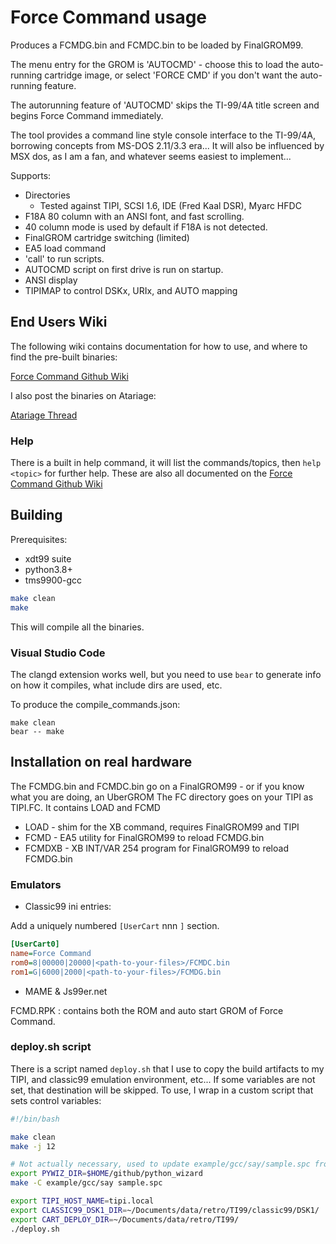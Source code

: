 # Force Command usage

Produces a FCMDG.bin and FCMDC.bin to be loaded by FinalGROM99.

The menu entry for the GROM is 'AUTOCMD' - choose this to load the auto-running
cartridge image, or select 'FORCE CMD' if you don't want the auto-running feature.

The autorunning feature of 'AUTOCMD' skips the TI-99/4A title screen and begins
Force Command immediately.

The tool provides a command line style console interface to the TI-99/4A,
borrowing concepts from MS-DOS 2.11/3.3 era... It will also be influenced by
MSX dos, as I am a fan, and whatever seems easiest to implement...

Supports:

* Directories
  * Tested against TIPI, SCSI 1.6, IDE (Fred Kaal DSR), Myarc HFDC
* F18A 80 column with an ANSI font, and fast scrolling.
* 40 column mode is used by default if F18A is not detected.
* FinalGROM cartridge switching (limited)
* EA5 load command
* 'call' to run scripts.
* AUTOCMD script on first drive is run on startup.
* ANSI display
* TIPIMAP to control DSKx, URIx, and AUTO mapping

## End Users Wiki

The following wiki contains documentation for how to use, and where to find the pre-built binaries:

[Force Command Github Wiki](https://github.com/jedimatt42/fcmd/wiki)

I also post the binaries on Atariage:

[Atariage Thread](https://atariage.com/forums/topic/290966-force-command-ver-132-kinda-like-commandcom-from-1985-no-tipi-required/)

### Help

There is a built in help command, it will list the commands/topics, then `help <topic>` for further help. These are also all documented on the [Force Command Github Wiki](https://github.com/jedimatt42/fcmd/wiki)

## Building

Prerequisites:

* xdt99 suite
* python3.8+
* tms9900-gcc

```bash
make clean
make
```

This will compile all the binaries.

### Visual Studio Code

The clangd extension works well, but you need to use `bear` to generate info on how it compiles, what include dirs are 
used, etc. 

To produce the compile_commands.json:

```
make clean
bear -- make
```

## Installation on real hardware

The FCMDG.bin and FCMDC.bin go on a FinalGROM99 - or if you know what you are doing, an UberGROM
The FC directory goes on your TIPI as TIPI.FC. It contains LOAD and FCMD

- LOAD - shim for the XB command, requires FinalGROM99 and TIPI
- FCMD - EA5 utility for FinalGROM99 to reload FCMDG.bin
- FCMDXB - XB INT/VAR 254 program for FinalGROM99 to reload FCMDG.bin

### Emulators

* Classic99 ini entries:

Add a uniquely numbered `[UserCart` nnn `]` section.

```ini
[UserCart0]
name=Force Command
rom0=8|00000|20000|<path-to-your-files>/FCMDC.bin
rom1=G|6000|2000|<path-to-your-files>/FCMDG.bin
```

* MAME & Js99er.net

FCMD.RPK : contains both the ROM and auto start GROM of Force Command.

### deploy.sh script

There is a script named `deploy.sh` that I use to copy the build artifacts to my TIPI, and classic99 emulation environment, etc... If some variables are not set, that destination will be skipped. To use, I wrap in a custom script that sets control variables:

```bash
#!/bin/bash

make clean
make -j 12

# Not actually necessary, used to update example/gcc/say/sample.spc from sample.wav
export PYWIZ_DIR=$HOME/github/python_wizard
make -C example/gcc/say sample.spc

export TIPI_HOST_NAME=tipi.local
export CLASSIC99_DSK1_DIR=~/Documents/data/retro/TI99/classic99/DSK1/
export CART_DEPLOY_DIR=~/Documents/data/retro/TI99/
./deploy.sh

```

